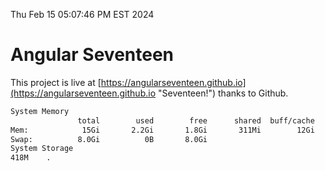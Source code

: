 Thu Feb 15 05:07:46 PM EST 2024

# Angular Seventeen


This project is live at [https://angularseventeen.github.io](https://angularseventeen.github.io "Seventeen!") thanks to Github.

```bash
System Memory
               total        used        free      shared  buff/cache   available
Mem:            15Gi       2.2Gi       1.8Gi       311Mi        12Gi        13Gi
Swap:          8.0Gi          0B       8.0Gi
System Storage
418M	.
```
```bash
